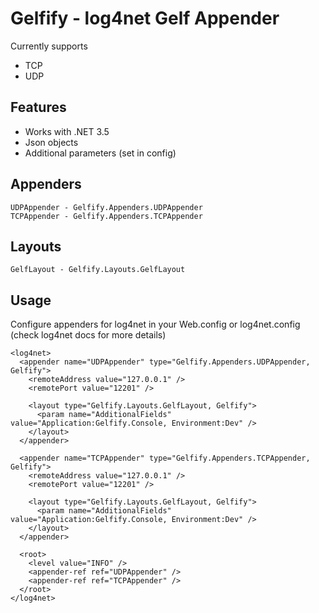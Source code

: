 # Gelfify - log4net Gelf Appender

Currently supports

* TCP
* UDP

## Features

* Works with .NET 3.5
* Json objects
* Additional parameters (set in config)

## Appenders

	UDPAppender - Gelfify.Appenders.UDPAppender
	TCPAppender - Gelfify.Appenders.TCPAppender

## Layouts

	GelfLayout - Gelfify.Layouts.GelfLayout

## Usage

Configure appenders for log4net in your Web.config or log4net.config (check log4net docs for more details)


	<log4net>
	  <appender name="UDPAppender" type="Gelfify.Appenders.UDPAppender, Gelfify">
	    <remoteAddress value="127.0.0.1" />
	    <remotePort value="12201" />

	    <layout type="Gelfify.Layouts.GelfLayout, Gelfify">
	      <param name="AdditionalFields" value="Application:Gelfify.Console, Environment:Dev" />
	    </layout>
	  </appender>

	  <appender name="TCPAppender" type="Gelfify.Appenders.TCPAppender, Gelfify">
	    <remoteAddress value="127.0.0.1" />
	    <remotePort value="12201" />

	    <layout type="Gelfify.Layouts.GelfLayout, Gelfify">
	      <param name="AdditionalFields" value="Application:Gelfify.Console, Environment:Dev" />
	    </layout>
	  </appender>

	  <root>
	    <level value="INFO" />
	    <appender-ref ref="UDPAppender" />
	    <appender-ref ref="TCPAppender" />
	  </root>
	</log4net>
